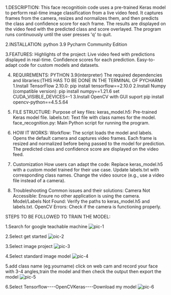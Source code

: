1.DESCRIPTION:
This face recognitioin code uses a pre-trained Keras model to perform real-time image classification from a live video feed. It captures frames from the camera, resizes and normalizes them, and then predicts the class and confidence score for each frame. The results are displayed on the video feed with the predicted class and score overlayed. The program runs continuously until the user presses 'q' to quit.

2.INSTALLATION:
python 3.9
Pycharm Community Edition

3.FEATURES:
Highlights of the project:
Live video feed with predictions displayed in real-time.
Confidence scores for each prediction.
Easy-to-adapt code for custom models and datasets.

4. REQUIREMENTS:
PYTHON 3.9(interpreter)
The required dependencies and libraries:(THIS HAS TO BE DONE IN THE TERMINAL OF PYCHARM)
1.Install TensorFlow 2.10.0:
pip install tensorflow==2.10.0
2.Install Numpy (compatible version):
pip install numpy==1.21.6
set CUDA_VISIBLE_DEVICES=-1
3.Install OpenCV with  GUI suport
pip install opencv-python==4.5.5.64

5. FILE STRUCTURE:
Purpose of key files:
keras_model.h5: Pre-trained Keras model file.
labels.txt: Text file with class names for the model.
face_recognition.py: Main Python script for running the program.

6. HOW IT WORKS:
Workflow:
The script loads the model and labels.
Opens the default camera and captures video frames.
Each frame is resized and normalized before being passed to the model for prediction.
The predicted class and confidence score are displayed on the video feed.

7. Customization
How users can adapt the code:
Replace keras_model.h5 with a custom model trained for their use case.
Update labels.txt with corresponding class names.
Change the video source (e.g., use a video file instead of a camera).

8. Troubleshooting
Common issues and their solutions:
Camera Not Accessible: Ensure no other application is using the camera.
Model/Labels Not Found: Verify the paths to keras_model.h5 and labels.txt.
OpenCV Errors: Check if the camera is functioning properly.

STEPS TO BE FOLLOWED TO TRAIN THE MODEL:

1.Search for google teachable machine
![pic-1](https://github.com/user-attachments/assets/0bc2094c-8aaa-4e51-82d3-3476b2a0a6a8)

2.Select get started
![oic-2](https://github.com/user-attachments/assets/5c34d813-eed1-4b91-b4e5-d759b812edc8)

3.Select image project
![pic-3](https://github.com/user-attachments/assets/c232140d-5840-4d6f-8c6d-a3441ee5ea1e)

4.Select standard image model
![pic-4](https://github.com/user-attachments/assets/6b1c9f6f-aa0a-47f0-aada-8829c62e3ef1)

5.add class name (eg.yourname) click on web cam and record your face with 3-4 angles,train the model and then check the output then export the model
![pic-5](https://github.com/user-attachments/assets/0abe8da3-783f-4e2e-904f-d3434e6b8e4b)

6.Select Tensorflow----OpenCVKeras----Download my model
![pic-6](https://github.com/user-attachments/assets/d1bc8541-c3db-4de9-8e5e-d281d7baeffd)

